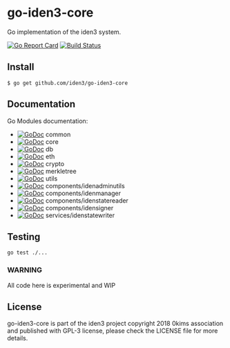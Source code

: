 # go-iden3-core

Go implementation of the iden3 system.

[![Go Report Card](https://goreportcard.com/badge/github.com/iden3/go-iden3-core)](https://goreportcard.com/report/github.com/iden3/go-iden3-core)
[![Build Status](https://travis-ci.org/iden3/go-iden3-core.svg?branch=master)](https://travis-ci.org/iden3/go-iden3-core)

## Install
```
$ go get github.com/iden3/go-iden3-core
```

## Documentation

Go Modules documentation:
- [![GoDoc](https://godoc.org/github.com/iden3/go-iden3-core/common?status.svg)](https://godoc.org/github.com/iden3/go-iden3-core/common) common
- [![GoDoc](https://godoc.org/github.com/iden3/go-iden3-core/core?status.svg)](https://godoc.org/github.com/iden3/go-iden3-core/core) core
- [![GoDoc](https://godoc.org/github.com/iden3/go-iden3-core/db?status.svg)](https://godoc.org/github.com/iden3/go-iden3-core/db) db
- [![GoDoc](https://godoc.org/github.com/iden3/go-iden3-core/eth?status.svg)](https://godoc.org/github.com/iden3/go-iden3-core/eth) eth
- [![GoDoc](https://godoc.org/github.com/iden3/go-iden3-core/crypto?status.svg)](https://godoc.org/github.com/iden3/go-iden3-core/crypto) crypto
- [![GoDoc](https://godoc.org/github.com/iden3/go-iden3-core/merkletree?status.svg)](https://godoc.org/github.com/iden3/go-iden3-core/merkletree) merkletree
- [![GoDoc](https://godoc.org/github.com/iden3/go-iden3-core/utils?status.svg)](https://godoc.org/github.com/iden3/go-iden3-core/utils) utils
- [![GoDoc](https://godoc.org/github.com/iden3/go-iden3-core/services/identitysrv?status.svg)](https://godoc.org/github.com/iden3/go-iden3-core/components/idenadminutils) components/idenadminutils
- [![GoDoc](https://godoc.org/github.com/iden3/go-iden3-core/services/mongosrv?status.svg)](https://godoc.org/github.com/iden3/go-iden3-core/components/idenmanager) components/idenmanager
- [![GoDoc](https://godoc.org/github.com/iden3/go-iden3-core/services/namesrv?status.svg)](https://godoc.org/github.com/iden3/go-iden3-core/components/idenstatereader) components/idenstatereader
- [![GoDoc](https://godoc.org/github.com/iden3/go-iden3-core/services/signsrv?status.svg)](https://godoc.org/github.com/iden3/go-iden3-core/components/idensigner) components/idensigner
- [![GoDoc](https://godoc.org/github.com/iden3/go-iden3-core/services/rootsrv?status.svg)](https://godoc.org/github.com/iden3/go-iden3-core/services/idenstatewriter) services/idenstatewriter

## Testing
`go test ./...`



### WARNING
All code here is experimental and WIP

## License
go-iden3-core is part of the iden3 project copyright 2018 0kims association and published with GPL-3 license, please check the LICENSE file for more details.
